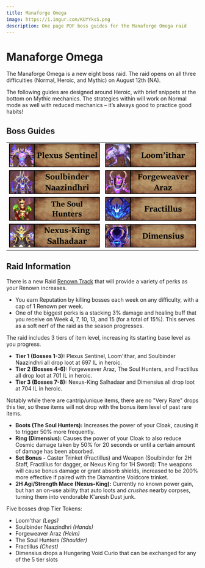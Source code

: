 ```yaml
---
title: Manaforge Omega
image: https://i.imgur.com/KUYYksS.png
description: One page PDF boss guides for the Manaforge Omega raid
---
```


# Manaforge Omega

The Manaforge Omega is a new eight boss raid. The raid opens on all three difficulties (Normal, Heroic, and Mythic) on August 12th (NA).

The following guides are designed around Heroic, with brief snippets at the bottom on Mythic mechanics.  The strategies within will work on Normal mode as well with reduced mechanics – it’s always good to practice good habits!

## Boss Guides
|  |  | 
| --- | --- | 
| [![](.\images\01plexus.png)](./plexus-sentinel) | [![](.\images\02loomithar.png)](./loomithar) | 
| [![](.\images\03soulbinder.png)](./soulbinder-naazindhri) | [![](.\images\04forgeweaver.png)](./forgeweaver-araz) | 
| [![](.\images\05soulhunters.png)](./soul-hunters) | [![](.\images\06fractillus.png)](./fractillus) | 
| [![](.\images\07nexusking.png)](./nexus-king-salhadaar) | [![](.\images\08dimensius.png)](./dimensius) | 


## Raid Information
There is a new Raid [Renown Track](https://www.wowhead.com/guide/raids/manaforge-omega/manaforge-vandals-renown) that will provide a variety of perks as your Renown increases.  
- You earn Reputation by killing bosses each week on any difficulty, with a cap of 1 Renown per week.  
- One of the biggest perks is a stacking 3% damage and healing buff that you receive on Week 4, 7, 10, 13, and 15 (for a total of 15%).  This serves as a soft nerf of the raid as the season progresses.

The raid includes 3 tiers of item level, increasing its starting base level as you progress.
- **Tier 1 (Bosses 1-3):** Plexus Sentinel, Loom'ithar, and Soulbinder Naazindhri all drop loot at 697 IL in heroic.
- **Tier 2 (Bosses 4-6):** Forgeweaver Araz, The Soul Hunters, and Fractillus all drop loot at 701 IL in heroic.
- **Tier 3 (Bosses 7-8):** Nexus-King Salhadaar and Dimensius all drop loot at 704 IL in heroic.

Notably while there are cantrip/unique items, there are no "Very Rare" drops this tier, so these items will not drop with the bonus item level of past rare items.
- **Boots (The Soul Hunters):** Increases the power of your Cloak, causing it to trigger 50% more frequently.
- **Ring (Dimensius):** Causes the power of your Cloak to also reduce Cosmic damage taken by 50% for 20 seconds or until a certain amount of damage has been absorbed.
- **Set Bonus -** Caster Trinket (Fractillus) and Weapon (Soulbinder for 2H Staff, Fractillus for dagger, or Nexus King for 1H Sword): The weapons will cause bonus damage or grant absorb shields, increased to be 200% more effective if paired with the Diamantine Voidcore trinket.
- **2H Agi/Strength Mace (Nexus-King):** Currently no known power gain, but han an on-use ability that auto loots and *crushes* nearby corpses, turning them into vendorable K'aresh Dust junk.

Five bosses drop Tier Tokens:
- Loom'thar *(Legs)*
- Soulbinder Naazindhri *(Hands)*
- Forgeweaver Araz *(Helm)*
- The Soul Hunters *(Shoulder)*
- Fractillus *(Chest)*
- Dimensius drops a Hungering Void Curio that can be exchanged for any of the 5 tier slots